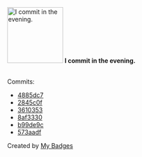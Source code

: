 <img src="https://my-badges.github.io/my-badges/evening-commits.png" alt="I commit in the evening." title="I commit in the evening." width="128">
<strong>I commit in the evening.</strong>
<br><br>

Commits:

- <a href="https://github.com/mmichie/cardsharp/commit/4885dc7b7231f142d531614bab97adece0c579f3">4885dc7</a>
- <a href="https://github.com/mmichie/dotfiles/commit/2845c0fa76c6710fbe60d5ec4680aaafe84a82a0">2845c0f</a>
- <a href="https://github.com/mmichie/dotfiles/commit/3610353b84f1b118a670f3e6f4d12127ca487d98">3610353</a>
- <a href="https://github.com/mmichie/dotfiles/commit/8af333060c6a3baab8cf0f5f52cf2291d054ea1f">8af3330</a>
- <a href="https://github.com/mmichie/m28/commit/b99de9c2f2a78d2c7f744346515593b508a06577">b99de9c</a>
- <a href="https://github.com/mmichie/m28/commit/573aadfe190245c728621386593b2e0fba2e5b2e">573aadf</a>


Created by <a href="https://github.com/my-badges/my-badges">My Badges</a>